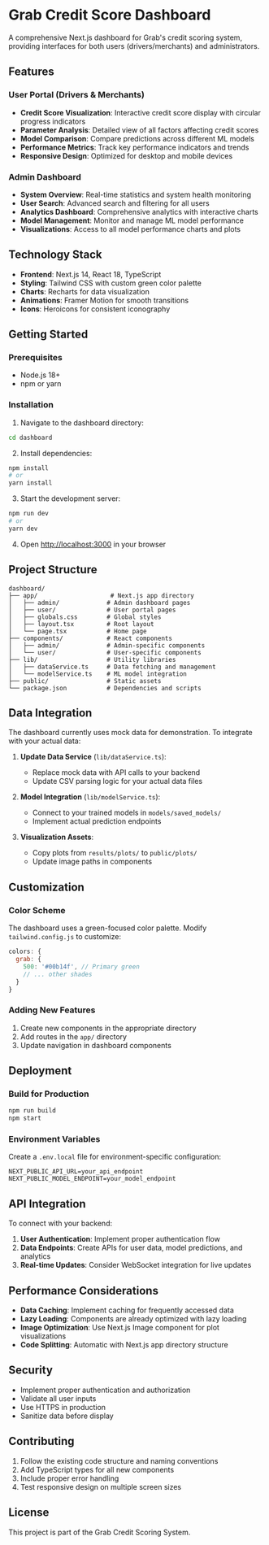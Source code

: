 # Grab Credit Score Dashboard

A comprehensive Next.js dashboard for Grab's credit scoring system, providing interfaces for both users (drivers/merchants) and administrators.

## Features

### User Portal (Drivers & Merchants)
- **Credit Score Visualization**: Interactive credit score display with circular progress indicators
- **Parameter Analysis**: Detailed view of all factors affecting credit scores
- **Model Comparison**: Compare predictions across different ML models
- **Performance Metrics**: Track key performance indicators and trends
- **Responsive Design**: Optimized for desktop and mobile devices

### Admin Dashboard
- **System Overview**: Real-time statistics and system health monitoring
- **User Search**: Advanced search and filtering for all users
- **Analytics Dashboard**: Comprehensive analytics with interactive charts
- **Model Management**: Monitor and manage ML model performance
- **Visualizations**: Access to all model performance charts and plots

## Technology Stack

- **Frontend**: Next.js 14, React 18, TypeScript
- **Styling**: Tailwind CSS with custom green color palette
- **Charts**: Recharts for data visualization
- **Animations**: Framer Motion for smooth transitions
- **Icons**: Heroicons for consistent iconography

## Getting Started

### Prerequisites
- Node.js 18+ 
- npm or yarn

### Installation

1. Navigate to the dashboard directory:
```bash
cd dashboard
```

2. Install dependencies:
```bash
npm install
# or
yarn install
```

3. Start the development server:
```bash
npm run dev
# or
yarn dev
```

4. Open [http://localhost:3000](http://localhost:3000) in your browser

## Project Structure

```
dashboard/
├── app/                    # Next.js app directory
│   ├── admin/             # Admin dashboard pages
│   ├── user/              # User portal pages
│   ├── globals.css        # Global styles
│   ├── layout.tsx         # Root layout
│   └── page.tsx           # Home page
├── components/            # React components
│   ├── admin/             # Admin-specific components
│   └── user/              # User-specific components
├── lib/                   # Utility libraries
│   ├── dataService.ts     # Data fetching and management
│   └── modelService.ts    # ML model integration
├── public/                # Static assets
└── package.json           # Dependencies and scripts
```

## Data Integration

The dashboard currently uses mock data for demonstration. To integrate with your actual data:

1. **Update Data Service** (`lib/dataService.ts`):
   - Replace mock data with API calls to your backend
   - Update CSV parsing logic for your actual data files

2. **Model Integration** (`lib/modelService.ts`):
   - Connect to your trained models in `models/saved_models/`
   - Implement actual prediction endpoints

3. **Visualization Assets**:
   - Copy plots from `results/plots/` to `public/plots/`
   - Update image paths in components

## Customization

### Color Scheme
The dashboard uses a green-focused color palette. Modify `tailwind.config.js` to customize:

```javascript
colors: {
  grab: {
    500: '#00b14f', // Primary green
    // ... other shades
  }
}
```

### Adding New Features
1. Create new components in the appropriate directory
2. Add routes in the `app/` directory
3. Update navigation in dashboard components

## Deployment

### Build for Production
```bash
npm run build
npm start
```

### Environment Variables
Create a `.env.local` file for environment-specific configuration:

```env
NEXT_PUBLIC_API_URL=your_api_endpoint
NEXT_PUBLIC_MODEL_ENDPOINT=your_model_endpoint
```

## API Integration

To connect with your backend:

1. **User Authentication**: Implement proper authentication flow
2. **Data Endpoints**: Create APIs for user data, model predictions, and analytics
3. **Real-time Updates**: Consider WebSocket integration for live updates

## Performance Considerations

- **Data Caching**: Implement caching for frequently accessed data
- **Lazy Loading**: Components are already optimized with lazy loading
- **Image Optimization**: Use Next.js Image component for plot visualizations
- **Code Splitting**: Automatic with Next.js app directory structure

## Security

- Implement proper authentication and authorization
- Validate all user inputs
- Use HTTPS in production
- Sanitize data before display

## Contributing

1. Follow the existing code structure and naming conventions
2. Add TypeScript types for all new components
3. Include proper error handling
4. Test responsive design on multiple screen sizes

## License

This project is part of the Grab Credit Scoring System.